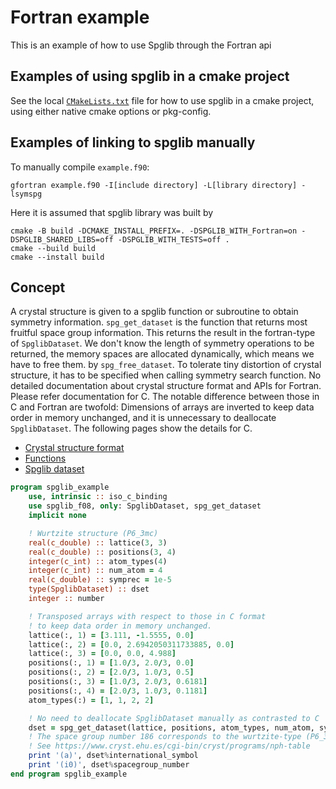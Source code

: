 # Fortran example

This is an example of how to use Spglib through the Fortran api

## Examples of using spglib in a cmake project

See the local [`CMakeLists.txt`](CMakeLists.txt) file for how to use
spglib in a cmake project, using either native cmake options or pkg-config.

## Examples of linking to spglib manually

To manually compile `example.f90`:

```console
gfortran example.f90 -I[include directory] -L[library directory] -lsymspg
```

Here it is assumed that spglib library was built by

```console
cmake -B build -DCMAKE_INSTALL_PREFIX=. -DSPGLIB_WITH_Fortran=on -DSPGLIB_SHARED_LIBS=off -DSPGLIB_WITH_TESTS=off .
cmake --build build
cmake --install build
```

## Concept

A crystal structure is given to a spglib function or subroutine to obtain
symmetry information. `spg_get_dataset` is the function that returns most
fruitful space group information. This returns the result in the fortran-type of
`SpglibDataset`. We don't know the length of symmetry operations to be returned,
the memory spaces are allocated dynamically, which means we have to free them.
by `spg_free_dataset`. To tolerate tiny distortion of crystal structure,
it has to be specified when calling symmetry search function.
No detailed documentation about crystal structure format and APIs for Fortran.
Please refer documentation for C. The notable difference between
those in C and Fortran are twofold: Dimensions of arrays are inverted to
keep data order in memory unchanged, and it is unnecessary to deallocate
`SpglibDataset`. The following pages show the details for C.

- [Crystal structure format](https://spglib.github.io/spglib/variable.html)
- [Functions](https://spglib.github.io/spglib/api.html)
- [Spglib dataset](https://spglib.github.io/spglib/dataset.html)

```fortran
program spglib_example
    use, intrinsic :: iso_c_binding
    use spglib_f08, only: SpglibDataset, spg_get_dataset
    implicit none

    ! Wurtzite structure (P6_3mc)
    real(c_double) :: lattice(3, 3)
    real(c_double) :: positions(3, 4)
    integer(c_int) :: atom_types(4)
    integer(c_int) :: num_atom = 4
    real(c_double) :: symprec = 1e-5
    type(SpglibDataset) :: dset
    integer :: number

    ! Transposed arrays with respect to those in C format
    ! to keep data order in memory unchanged.
    lattice(:, 1) = [3.111, -1.5555, 0.0]
    lattice(:, 2) = [0.0, 2.6942050311733885, 0.0]
    lattice(:, 3) = [0.0, 0.0, 4.988]
    positions(:, 1) = [1.0/3, 2.0/3, 0.0]
    positions(:, 2) = [2.0/3, 1.0/3, 0.5]
    positions(:, 3) = [1.0/3, 2.0/3, 0.6181]
    positions(:, 4) = [2.0/3, 1.0/3, 0.1181]
    atom_types(:) = [1, 1, 2, 2]

    ! No need to deallocate SpglibDataset manually as contrasted to C
    dset = spg_get_dataset(lattice, positions, atom_types, num_atom, symprec)
    ! The space group number 186 corresponds to the wurtzite-type (P6_3mc).
    ! See https://www.cryst.ehu.es/cgi-bin/cryst/programs/nph-table
    print '(a)', dset%international_symbol
    print '(i0)', dset%spacegroup_number
end program spglib_example
```
